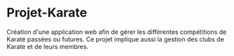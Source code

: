 # Projet-Karate
Création d'une application web afin de gérer les différentes compétitions de Karaté passées ou futures.
Ce projet implique aussi la gestion des clubs de Karate et de leurs membres.
